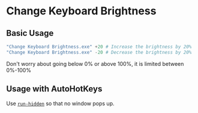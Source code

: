 # Change Keyboard Brightness
## Basic Usage
```ps1
"Change Keyboard Brightness.exe" +20 # Increase the brightness by 20%
"Change Keyboard Brightness.exe" -20 # Decrease the brightness by 20%
```
Don't worry about going below 0% or above 100%, it is limited between 0%-100%

## Usage with AutoHotKeys
Use [`run-hidden`](https://github.com/stax76/run-hidden#readme) so that no window pops up.
